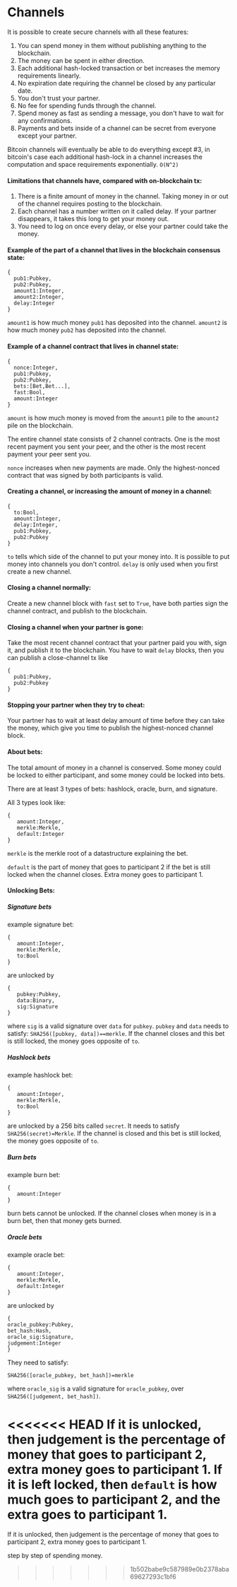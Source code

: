 # Channels

It is possible to create secure channels with all these features:

1. You can spend money in them without publishing anything to the blockchain.
2. The money can be spent in either direction.
3. Each additional hash-locked transaction or bet increases the memory requirements linearly.
4. No expiration date requiring the channel be closed by any particular date.
5. You don't trust your partner.
6. No fee for spending funds through the channel.
7. Spend money as fast as sending a message, you don't have to wait for any confirmations.
8. Payments and bets inside of a channel can be secret from everyone except your partner.

Bitcoin channels will eventually be able to do everything except #3, in bitcoin's case each additional hash-lock in a channel increases the computation and space requirements exponentially. `O(N^2)`

#### Limitations that channels have, compared with on-blockchain tx:

1. There is a finite amount of money in the channel. Taking money in or out of the channel requires posting to the blockchain.
2. Each channel has a number written on it called delay. If your partner disappears, it takes this long to get your money out. 
3. You need to log on once every delay, or else your partner could take the money. 

#### Example of the part of a channel that lives in the blockchain consensus state:

```
{
  pub1:Pubkey,
  pub2:Pubkey,
  amount1:Integer,
  amount2:Integer,
  delay:Integer
}
```

`amount1` is how much money `pub1` has deposited into the channel. `amount2` is how much money `pub2` has deposited into the channel.

#### Example of a channel contract that lives in channel state:

```
{
  nonce:Integer,
  pub1:Pubkey,
  pub2:Pubkey,
  bets:[Bet,Bet...],
  fast:Bool,
  amount:Integer
}
```

`amount` is how much money is moved from the `amount1` pile to the `amount2` pile on the blockchain. 

The entire channel state consists of 2 channel contracts. One is the most recent payment you sent your peer, and the other is the most recent payment your peer sent you.

`nonce` increases when new payments are made. Only the highest-nonced contract that was signed by both participants is valid.

#### Creating a channel, or increasing the amount of money in a channel:

```
{ 
  to:Bool,
  amount:Integer,
  delay:Integer,
  pub1:Pubkey,
  pub2:Pubkey
}
```
`to` tells which side of the channel to put your money into. It is possible to put money into channels you don't control. `delay` is only used when you first create a new channel. 

#### Closing a channel normally:
Create a new channel block with `fast` set to `True`, have both parties sign the channel contract, and publish to the blockchain.

#### Closing a channel when your partner is gone:
Take the most recent channel contract that your partner paid you with, sign it, and publish it to the blockchain. You have to wait `delay` blocks, then you can publish a close-channel tx like

```
{
  pub1:Pubkey,
  pub2:Pubkey
}
```

#### Stopping your partner when they try to cheat:
Your partner has to wait at least delay amount of time before they can take the money, which give you time to publish the highest-nonced channel block.

#### About bets:
The total amount of money in a channel is conserved. Some money could be locked to either participant, and some money could be locked into bets.

There are at least 3 types of bets: hashlock, oracle, burn, and signature. 


All 3 types look like:

```
{
   amount:Integer,
   merkle:Merkle,
   default:Integer
}
```

`merkle` is the merkle root of a datastructure explaining the bet.


`default` is the part of money that goes to participant 2 if the bet is still locked when the channel closes. Extra money goes to participant 1.

#### Unlocking Bets:

##### Signature bets
example signature bet:

```
{
   amount:Integer,
   merkle:Merkle,
   to:Bool
}
```

are unlocked by 
```
{
   pubkey:Pubkey, 
   data:Binary, 
   sig:Signature          
}
``` 
where `sig` is a valid signature over `data` for `pubkey`.
`pubkey` and `data` needs to satisfy: `SHA256([pubkey, data])==merkle`.
If the channel closes and this bet is still locked, the money goes opposite of `to`.

##### Hashlock bets

example hashlock bet:

```
{
   amount:Integer,
   merkle:Merkle,
   to:Bool
}
```

are unlocked by a 256 bits called `secret`. It needs to satisfy `SHA256(secret)=Merkle`. If the channel is closed and this bet is still locked, the money goes opposite of `to`.

##### Burn bets
example burn bet:

```
{
   amount:Integer
}
```
burn bets cannot be unlocked. If the channel closes when money is in a burn bet, then that money gets burned.

##### Oracle bets
example oracle bet:
```
{
   amount:Integer,
   merkle:Merkle,
   default:Integer
}
```

are unlocked by 
```
{
oracle_pubkey:Pubkey,
bet_hash:Hash,
oracle_sig:Signature,
judgement:Integer
}
``` 
They need to satisfy:
```
SHA256([oracle_pubkey, bet_hash])=merkle
```
where `oracle_sig` is a valid signature for `oracle_pubkey`, over `SHA256([judgement, bet_hash])`. 

<<<<<<< HEAD
If it is unlocked, then judgement is the percentage of money that goes to participant 2, extra money goes to participant 1. If it is left locked, then `default` is how much goes to participant 2, and the extra goes to participant 1.
=======
If it is unlocked, then judgement is the percentage of money that goes to participant 2, extra money goes to participant 1.

step by step of spending money.
>>>>>>> 1b502babe9c587989e0b2378aba69627293c1bf6
